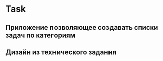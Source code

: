 # Task
## Приложение позволяющее создавать списки задач по категориям 

## Дизайн из технического задания
